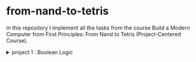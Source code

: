 # from-nand-to-tetris

in this repository I implement all the tasks from the course Build a Modern Computer from First Principles: From Nand to Tetris (Project-Centered Course).

<details>

<summary>project 1 : Boolean Logic</summary>
Nand (given)
![image](https://github.com/helen1337/from-nand-to-tetris/assets/93037499/544868e9-d82a-441f-8a17-1338abe9396e)
Not
And
Or
Xor
Mux
DMux
Not16
And16
Or16
Mux16
Or8Way
Mux4Way16
Mux8Way16
DMux4Way
DMux8Way


</details>
